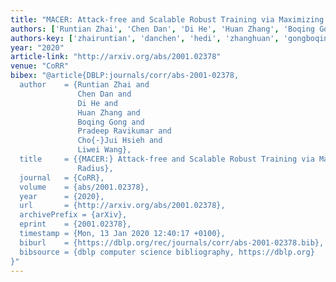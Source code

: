 ```yaml
---
title: "MACER: Attack-free and Scalable Robust Training via Maximizing Certified Radius"
authors: ['Runtian Zhai', 'Chen Dan', 'Di He', 'Huan Zhang', 'Boqing Gong', 'Pradeep Ravikumar', 'Cho-Jui Hsieh', 'Liwei Wang 0001']
authors-key: ['zhairuntian', 'danchen', 'hedi', 'zhanghuan', 'gongboqing', 'ravikumarpradeep', 'hsiehchojui', 'wangliwei']
year: "2020"
article-link: "http://arxiv.org/abs/2001.02378"
venue: "CoRR"
bibex: "@article{DBLP:journals/corr/abs-2001-02378,
  author    = {Runtian Zhai and
               Chen Dan and
               Di He and
               Huan Zhang and
               Boqing Gong and
               Pradeep Ravikumar and
               Cho{-}Jui Hsieh and
               Liwei Wang},
  title     = {{MACER:} Attack-free and Scalable Robust Training via Maximizing Certified
               Radius},
  journal   = {CoRR},
  volume    = {abs/2001.02378},
  year      = {2020},
  url       = {http://arxiv.org/abs/2001.02378},
  archivePrefix = {arXiv},
  eprint    = {2001.02378},
  timestamp = {Mon, 13 Jan 2020 12:40:17 +0100},
  biburl    = {https://dblp.org/rec/journals/corr/abs-2001-02378.bib},
  bibsource = {dblp computer science bibliography, https://dblp.org}
}"
---
```

